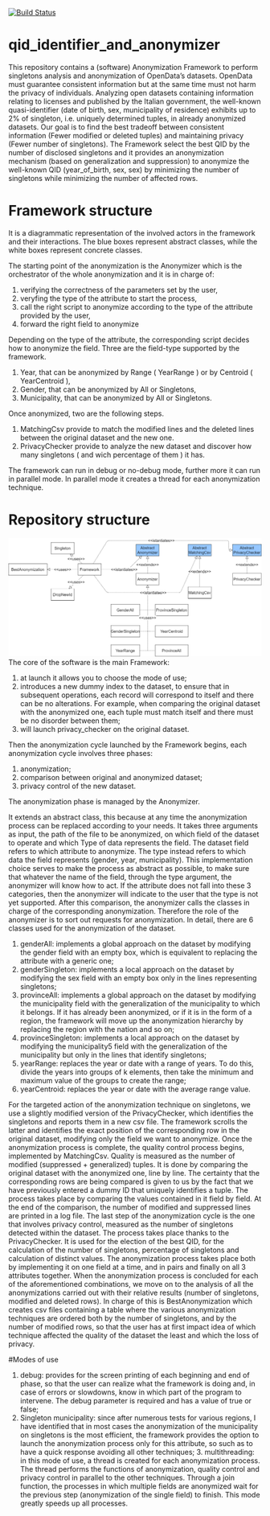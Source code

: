 
[![Build Status](https://travis-ci.com/MatteoPastore/qid_identifier_and_anonymizer.svg?branch=master)](https://travis-ci.com/MatteoPastore/qid_identifier_and_anonymizer)
# qid_identifier_and_anonymizer
This repository contains a (software) Anonymization Framework to perform singletons analysis and anonymization of OpenData’s datasets. OpenData must guarantee consistent information but at the same time must not harm the privacy of individuals. Analyzing open datasets containing information relating to licenses and published by the Italian government, the well-known quasi-identifier (date of birth, sex, municipality of residence) exhibits up to 2% of singleton, i.e. uniquely determined tuples, in already anonymized datasets. Our goal is to find the best tradeoff between consistent information (Fewer modified or deleted tuples) and maintaining privacy (Fewer number of singletons). The Framework select the best QID by the number of disclosed singletons and it provides an anonymization mechanism (based on generalization and suppression) to anonymize the well-known QID (year_of_birth, sex, sex) by minimizing the number of singletons while minimizing the number of affected rows. 
# Framework structure
It is a diagrammatic representation of the involved actors in the framework and their interactions. The blue boxes represent abstract classes, while the white boxes represent concrete classes.



The starting point of the anonymization is the Anonymizer which is the orchestrator of the whole anonymization and it is in charge of:
  1. verifying the correctness of the parameters set by the user,
  2. veryfing the type of the attribute to start the process,
  3. call the right script to anonymize according to the type of the attribute provided by the user,
  4. forward the right field to anonymize
  
Depending on the type of the attribute, the corresponding script decides how to anonymize the field. Three are the field-type supported by the framework.
  1. Year, that can be anonymized by Range ( YearRange ) or by Centroid ( YearCentroid ),
  2. Gender, that can be anonymized by All or Singletons,
  3. Municipality, that can be anonymized by All or Singletons.

Once anonymized, two are the following steps.
  1. MatchingCsv provide to match the modified lines and the deleted lines between the original dataset and the new one.
  2. PrivacyChecker provide to analyze the new dataset and discover how many singletons ( and wich percentage of them ) it has.
  
The framework can run in debug or no-debug mode, further more it can run in parallel mode.
In parallel mode it creates a thread for each anonymization technique.

# Repository structure 
![Structure](https://github.com/isislab-unisa/qid_identifier_and_anonymizer/blob/master/Structure.png?raw=true)
The core of the software is the main Framework:
  1. at launch it allows you to choose the mode of use;
  2. introduces a new dummy index to the dataset, to ensure that in subsequent operations, each record will correspond to itself and there can be no alterations. For example, when comparing the original dataset with the anonymized one, each tuple must match itself and there must be no disorder between them;
  3. will launch privacy_checker on the original dataset.

Then the anonymization cycle launched by the Framework begins, each anonymization cycle involves three phases:
  1. anonymization;
  2. comparison between original and anonymized dataset;
  3. privacy control of the new dataset.

The anonymization phase is managed by the Anonymizer.

It extends an abstract class, this because at any time the anonymization process can be replaced according to your needs.
It takes three arguments as input, the path of the file to be anonymized, on which field of the dataset to operate and which Type of data represents the field. The dataset field refers to which attribute to anonymize. The type instead refers to which data the field represents (gender, year, municipality). This implementation choice serves to make the process as abstract as possible, to make sure that whatever the name of the field, through the type argument, the anonymizer will know how to act.
If the attribute does not fall into these 3 categories, then the anonymizer will indicate to the user that the type is not yet supported.
After this comparison, the anonymizer calls the classes in charge of the corresponding anonymization. Therefore the role of the anonymizer is to sort out requests for anonymization.
In detail, there are 6 classes used for the anonymization of the dataset.
  1. genderAll: implements a global approach on the dataset by modifying the gender field with an empty box, which is equivalent to replacing the attribute with a generic one;
  2. genderSingleton: implements a local approach on the dataset by modifying the sex field with an empty box only in the lines representing singletons;
  3. provinceAll: implements a global approach on the dataset by modifying the municipality field with the generalization of the municipality to which it belongs. If it has already been anonymized, or if it is in the form of a region, the framework will move up the anonymization hierarchy by replacing the region with the nation and so on;
  4. provinceSingleton: implements a local approach on the dataset by modifying the municipality5 field with the generalization of the municipality but only in the lines that identify singletons;
  5. yearRange: replaces the year or date with a range of years. To do this, divide the years into groups of k elements, then take the minimum and maximum value of the groups to create the range;
  6. yearCentroid: replaces the year or date with the average range value.

For the targeted action of the anonymization technique on singletons, we use a slightly modified version of the PrivacyChecker, which identifies the singletons and reports them in a new csv file. The framework scrolls the latter and identifies the exact position of the corresponding row in the original dataset, modifying only the field we want to anonymize.
Once the anonymization process is complete, the quality control process begins, implemented by MatchingCsv. Quality is measured as the number of modified (suppressed + generalized) tuples. It is done by comparing the original dataset with the anonymized one, line by line. The certainty that the corresponding rows are being compared is given to us by the fact that we have previously entered a dummy ID that uniquely identifies a tuple. The process takes place by comparing the values contained in it field by field. At the end of the comparison, the number of modified and suppressed lines are printed in a log file.
The last step of the anonymization cycle is the one that involves privacy control, measured as the number of singletons detected within the dataset. The process takes place thanks to the PrivacyChecker. It is used for the election of the best QID, for the calculation of the number of singletons, percentage of singletons and calculation of distinct values.
The anonymization process takes place both by implementing it on one field at a time, and in pairs and finally on all 3 attributes together. When the anonymization process is concluded for each of the aforementioned combinations, we move on to the analysis of all the anonymizations carried out with their relative results (number of singletons, modified and deleted rows).
In charge of this is BestAnonymization which creates csv files containing a table where the various anonymization techniques are ordered both by the number of singletons, and by the number of modified rows, so that the user has at first impact idea of ​​which technique affected the quality of the dataset the least and which the loss of privacy.

#Modes of use
  1. debug: provides for the screen printing of each beginning and end of phase, so that the user can realize what the framework is doing and, in case of errors or slowdowns, know in which part of the program to intervene. The debug parameter is required and has a value of true or false;
  2.  Singleton municipality: since after numerous tests for various regions, I have identified that in most cases the anonymization of the municipality on singletons is the most efficient, the framework provides the option to launch the anonymization process only for this attribute, so such as to have a quick response avoiding all other techniques;   3. multithreading: in this mode of use, a thread is created for each anonymization process. The thread performs the functions of anonymization, quality control and privacy control in parallel to the other techniques. Through a join function, the processes in which multiple fields are anonymized wait for the previous step (anonymization of the single field) to finish. This mode greatly speeds up all processes.
  
  









